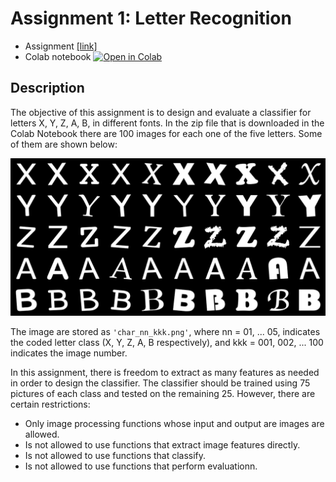 # Assignment 1: Letter Recognition

* Assignment [[link]](https://github.com/pipeton8/pattern-recognition/blob/main/assignments/1%20-%20Letter%20recognition/README.md)
* Colab notebook [![Open in Colab](https://colab.research.google.com/assets/colab-badge.svg)](https://colab.research.google.com/github/pipeton8/pattern-recognition/blob/main/Tarea1_FdC_Patrones.ipynb)

## Description
The objective of this assignment is to design and evaluate a classifier for letters X, Y, Z, A, B, in different fonts. In the zip file that is downloaded in the Colab Notebook there are 100 images for each one of the five letters. Some of them are shown below:

<img src="https://github.com/pipeton8/pattern-recognition/blob/main/samples.png" width="600">

The image are stored as `'char_nn_kkk.png'`, where nn = 01, ... 05, indicates the coded letter class (X, Y, Z, A, B respectively), and kkk = 001, 002, ... 100 indicates the image number.

In this assignment, there is freedom to extract as many features as needed in order to design the classifier. The classifier should be trained using 75 pictures of each class and tested on the remaining 25. However, there are certain restrictions:
  * Only image processing functions whose input and output are images are allowed.
  * Is not allowed to use functions that extract image features directly.
  * Is not allowed to use functions that classify.
  * Is not allowed to use functions that perform evaluationn.
